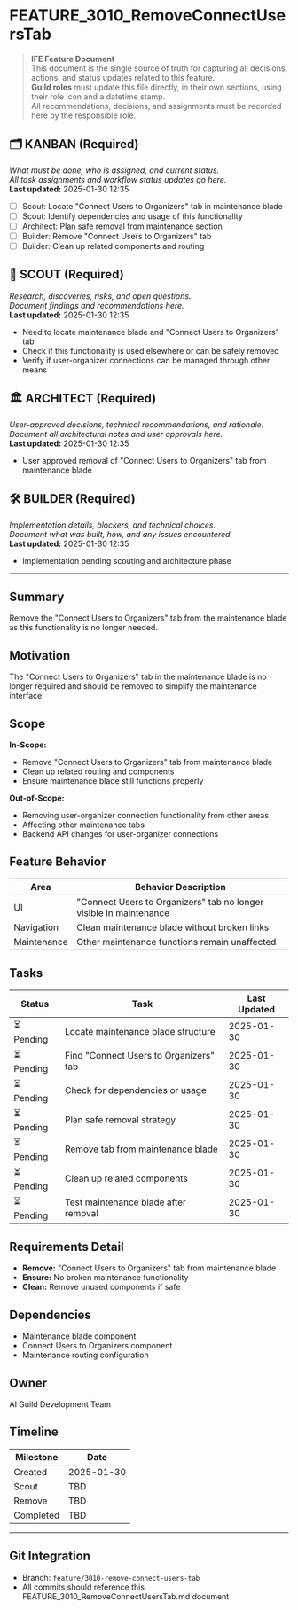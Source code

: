 # FEATURE_3010_RemoveConnectUsersTab

> **IFE Feature Document**  
> This document is the single source of truth for capturing all decisions, actions, and status updates related to this feature.  
> **Guild roles** must update this file directly, in their own sections, using their role icon and a datetime stamp.  
> All recommendations, decisions, and assignments must be recorded here by the responsible role.

## 🗂️ KANBAN (Required)
_What must be done, who is assigned, and current status.  
All task assignments and workflow status updates go here._  
**Last updated:** 2025-01-30 12:35

- [ ] Scout: Locate "Connect Users to Organizers" tab in maintenance blade
- [ ] Scout: Identify dependencies and usage of this functionality
- [ ] Architect: Plan safe removal from maintenance section
- [ ] Builder: Remove "Connect Users to Organizers" tab
- [ ] Builder: Clean up related components and routing

## 🧭 SCOUT (Required)
_Research, discoveries, risks, and open questions.  
Document findings and recommendations here._  
**Last updated:** 2025-01-30 12:35

- Need to locate maintenance blade and "Connect Users to Organizers" tab
- Check if this functionality is used elsewhere or can be safely removed
- Verify if user-organizer connections can be managed through other means

## 🏛️ ARCHITECT (Required)
_User-approved decisions, technical recommendations, and rationale.  
Document all architectural notes and user approvals here._  
**Last updated:** 2025-01-30 12:35

- User approved removal of "Connect Users to Organizers" tab from maintenance blade

## 🛠️ BUILDER (Required)
_Implementation details, blockers, and technical choices.  
Document what was built, how, and any issues encountered._  
**Last updated:** 2025-01-30 12:35

- Implementation pending scouting and architecture phase

---

## Summary
Remove the "Connect Users to Organizers" tab from the maintenance blade as this functionality is no longer needed.

## Motivation
The "Connect Users to Organizers" tab in the maintenance blade is no longer required and should be removed to simplify the maintenance interface.

## Scope
**In-Scope:**
- Remove "Connect Users to Organizers" tab from maintenance blade
- Clean up related routing and components
- Ensure maintenance blade still functions properly

**Out-of-Scope:** 
- Removing user-organizer connection functionality from other areas
- Affecting other maintenance tabs
- Backend API changes for user-organizer connections

## Feature Behavior
| Area       | Behavior Description                                  |
|------------|--------------------------------------------------------|
| UI         | "Connect Users to Organizers" tab no longer visible in maintenance |
| Navigation | Clean maintenance blade without broken links         |
| Maintenance| Other maintenance functions remain unaffected        |

## Tasks
| Status         | Task                                | Last Updated  |
|----------------|-------------------------------------|---------------|
| ⏳ Pending      | Locate maintenance blade structure   | 2025-01-30    |
| ⏳ Pending      | Find "Connect Users to Organizers" tab | 2025-01-30  |
| ⏳ Pending      | Check for dependencies or usage     | 2025-01-30    |
| ⏳ Pending      | Plan safe removal strategy          | 2025-01-30    |
| ⏳ Pending      | Remove tab from maintenance blade   | 2025-01-30    |
| ⏳ Pending      | Clean up related components         | 2025-01-30    |
| ⏳ Pending      | Test maintenance blade after removal| 2025-01-30    |

## Requirements Detail
- **Remove:** "Connect Users to Organizers" tab from maintenance blade
- **Ensure:** No broken maintenance functionality
- **Clean:** Remove unused components if safe

## Dependencies
- Maintenance blade component
- Connect Users to Organizers component
- Maintenance routing configuration

## Owner
AI Guild Development Team

## Timeline
| Milestone | Date       |
|-----------|------------|
| Created   | 2025-01-30 |
| Scout     | TBD        |
| Remove    | TBD        |
| Completed | TBD        |

---

## Git Integration
- Branch: `feature/3010-remove-connect-users-tab`
- All commits should reference this FEATURE_3010_RemoveConnectUsersTab.md document